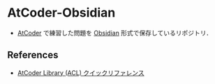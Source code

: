 # AtCoder-Obsidian
- [AtCoder](https://atcoder.jp/) で練習した問題を [Obsidian](https://obsidian.md/) 形式で保存しているリポジトリ．

## References
- [AtCoder Library (ACL) クイックリファレンス](https://www.notion.so/AtCoder-Library-ACL-01a562f6c38e481e88f5a838fd78eb0e)
